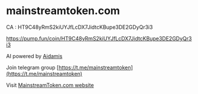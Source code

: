 # mainstreamtoken.com

CA : HT9C48yRmS2kiUYJfLcDX7JidtcKBupe3DE2GDyQr3i3

https://pump.fun/coin/HT9C48yRmS2kiUYJfLcDX7JidtcKBupe3DE2GDyQr3i3

AI powered by [Aidamis](https://aidamis.com)

Join telegram group [https://t.me/mainstreamtoken](https://t.me/mainstreamtoken) 

Visit [MainstreamToken.com website](https://mainstreamtoken.com/)
